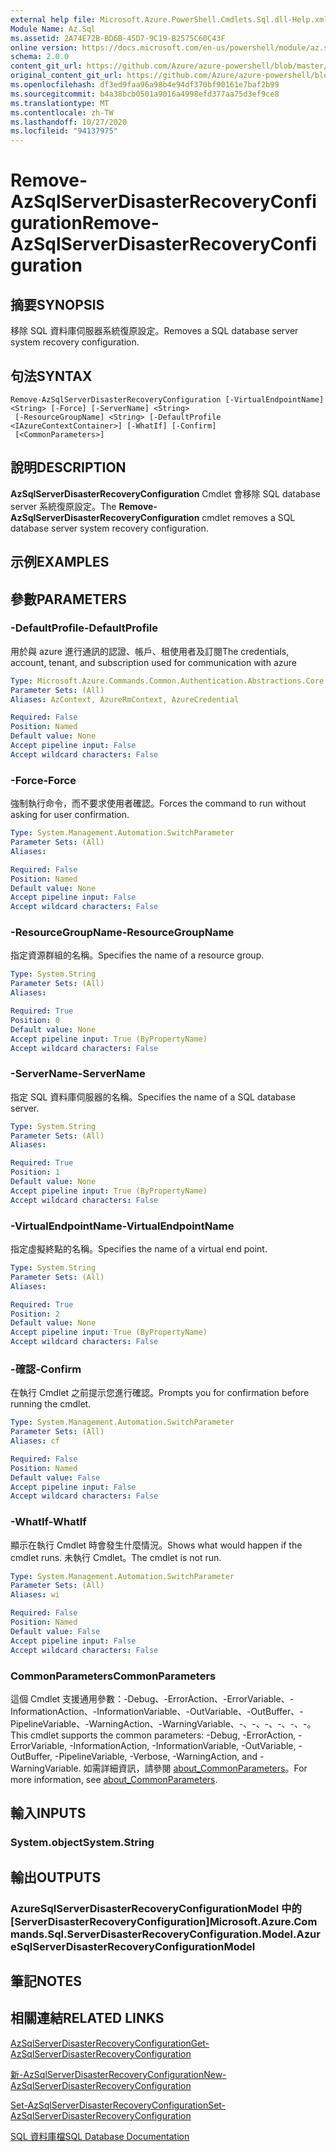 ```yaml
---
external help file: Microsoft.Azure.PowerShell.Cmdlets.Sql.dll-Help.xml
Module Name: Az.Sql
ms.assetid: 2A74E72B-BD6B-45D7-9C19-B2575C60C43F
online version: https://docs.microsoft.com/en-us/powershell/module/az.sql/remove-azsqlserverdisasterrecoveryconfiguration
schema: 2.0.0
content_git_url: https://github.com/Azure/azure-powershell/blob/master/src/Sql/Sql/help/Remove-AzSqlServerDisasterRecoveryConfiguration.md
original_content_git_url: https://github.com/Azure/azure-powershell/blob/master/src/Sql/Sql/help/Remove-AzSqlServerDisasterRecoveryConfiguration.md
ms.openlocfilehash: df3ed9faa96a98b4e94df370bf90161e7baf2b99
ms.sourcegitcommit: b4a38bcb0501a9016a4998efd377aa75d3ef9ce8
ms.translationtype: MT
ms.contentlocale: zh-TW
ms.lasthandoff: 10/27/2020
ms.locfileid: "94137975"
---
```

# <span data-ttu-id="90806-101">Remove-AzSqlServerDisasterRecoveryConfiguration</span><span class="sxs-lookup"><span data-stu-id="90806-101">Remove-AzSqlServerDisasterRecoveryConfiguration</span></span>

## <span data-ttu-id="90806-102">摘要</span><span class="sxs-lookup"><span data-stu-id="90806-102">SYNOPSIS</span></span>
<span data-ttu-id="90806-103">移除 SQL 資料庫伺服器系統復原設定。</span><span class="sxs-lookup"><span data-stu-id="90806-103">Removes a SQL database server system recovery configuration.</span></span>

## <span data-ttu-id="90806-104">句法</span><span class="sxs-lookup"><span data-stu-id="90806-104">SYNTAX</span></span>

```
Remove-AzSqlServerDisasterRecoveryConfiguration [-VirtualEndpointName] <String> [-Force] [-ServerName] <String>
 [-ResourceGroupName] <String> [-DefaultProfile <IAzureContextContainer>] [-WhatIf] [-Confirm]
 [<CommonParameters>]
```

## <span data-ttu-id="90806-105">說明</span><span class="sxs-lookup"><span data-stu-id="90806-105">DESCRIPTION</span></span>
<span data-ttu-id="90806-106">**AzSqlServerDisasterRecoveryConfiguration** Cmdlet 會移除 SQL database server 系統復原設定。</span><span class="sxs-lookup"><span data-stu-id="90806-106">The **Remove-AzSqlServerDisasterRecoveryConfiguration** cmdlet removes a SQL database server system recovery configuration.</span></span>

## <span data-ttu-id="90806-107">示例</span><span class="sxs-lookup"><span data-stu-id="90806-107">EXAMPLES</span></span>

## <span data-ttu-id="90806-108">參數</span><span class="sxs-lookup"><span data-stu-id="90806-108">PARAMETERS</span></span>

### <span data-ttu-id="90806-109">-DefaultProfile</span><span class="sxs-lookup"><span data-stu-id="90806-109">-DefaultProfile</span></span>
<span data-ttu-id="90806-110">用於與 azure 進行通訊的認證、帳戶、租使用者及訂閱</span><span class="sxs-lookup"><span data-stu-id="90806-110">The credentials, account, tenant, and subscription used for communication with azure</span></span>

```yaml
Type: Microsoft.Azure.Commands.Common.Authentication.Abstractions.Core.IAzureContextContainer
Parameter Sets: (All)
Aliases: AzContext, AzureRmContext, AzureCredential

Required: False
Position: Named
Default value: None
Accept pipeline input: False
Accept wildcard characters: False
```

### <span data-ttu-id="90806-111">-Force</span><span class="sxs-lookup"><span data-stu-id="90806-111">-Force</span></span>
<span data-ttu-id="90806-112">強制執行命令，而不要求使用者確認。</span><span class="sxs-lookup"><span data-stu-id="90806-112">Forces the command to run without asking for user confirmation.</span></span>

```yaml
Type: System.Management.Automation.SwitchParameter
Parameter Sets: (All)
Aliases:

Required: False
Position: Named
Default value: None
Accept pipeline input: False
Accept wildcard characters: False
```

### <span data-ttu-id="90806-113">-ResourceGroupName</span><span class="sxs-lookup"><span data-stu-id="90806-113">-ResourceGroupName</span></span>
<span data-ttu-id="90806-114">指定資源群組的名稱。</span><span class="sxs-lookup"><span data-stu-id="90806-114">Specifies the name of a resource group.</span></span>

```yaml
Type: System.String
Parameter Sets: (All)
Aliases:

Required: True
Position: 0
Default value: None
Accept pipeline input: True (ByPropertyName)
Accept wildcard characters: False
```

### <span data-ttu-id="90806-115">-ServerName</span><span class="sxs-lookup"><span data-stu-id="90806-115">-ServerName</span></span>
<span data-ttu-id="90806-116">指定 SQL 資料庫伺服器的名稱。</span><span class="sxs-lookup"><span data-stu-id="90806-116">Specifies the name of a SQL database server.</span></span>

```yaml
Type: System.String
Parameter Sets: (All)
Aliases:

Required: True
Position: 1
Default value: None
Accept pipeline input: True (ByPropertyName)
Accept wildcard characters: False
```

### <span data-ttu-id="90806-117">-VirtualEndpointName</span><span class="sxs-lookup"><span data-stu-id="90806-117">-VirtualEndpointName</span></span>
<span data-ttu-id="90806-118">指定虛擬終點的名稱。</span><span class="sxs-lookup"><span data-stu-id="90806-118">Specifies the name of a virtual end point.</span></span>

```yaml
Type: System.String
Parameter Sets: (All)
Aliases:

Required: True
Position: 2
Default value: None
Accept pipeline input: True (ByPropertyName)
Accept wildcard characters: False
```

### <span data-ttu-id="90806-119">-確認</span><span class="sxs-lookup"><span data-stu-id="90806-119">-Confirm</span></span>
<span data-ttu-id="90806-120">在執行 Cmdlet 之前提示您進行確認。</span><span class="sxs-lookup"><span data-stu-id="90806-120">Prompts you for confirmation before running the cmdlet.</span></span>

```yaml
Type: System.Management.Automation.SwitchParameter
Parameter Sets: (All)
Aliases: cf

Required: False
Position: Named
Default value: False
Accept pipeline input: False
Accept wildcard characters: False
```

### <span data-ttu-id="90806-121">-WhatIf</span><span class="sxs-lookup"><span data-stu-id="90806-121">-WhatIf</span></span>
<span data-ttu-id="90806-122">顯示在執行 Cmdlet 時會發生什麼情況。</span><span class="sxs-lookup"><span data-stu-id="90806-122">Shows what would happen if the cmdlet runs.</span></span>
<span data-ttu-id="90806-123">未執行 Cmdlet。</span><span class="sxs-lookup"><span data-stu-id="90806-123">The cmdlet is not run.</span></span>

```yaml
Type: System.Management.Automation.SwitchParameter
Parameter Sets: (All)
Aliases: wi

Required: False
Position: Named
Default value: False
Accept pipeline input: False
Accept wildcard characters: False
```

### <span data-ttu-id="90806-124">CommonParameters</span><span class="sxs-lookup"><span data-stu-id="90806-124">CommonParameters</span></span>
<span data-ttu-id="90806-125">這個 Cmdlet 支援通用參數：-Debug、-ErrorAction、-ErrorVariable、-InformationAction、-InformationVariable、-OutVariable、-OutBuffer、-PipelineVariable、-WarningAction、-WarningVariable、-、-、-、-、-、-。</span><span class="sxs-lookup"><span data-stu-id="90806-125">This cmdlet supports the common parameters: -Debug, -ErrorAction, -ErrorVariable, -InformationAction, -InformationVariable, -OutVariable, -OutBuffer, -PipelineVariable, -Verbose, -WarningAction, and -WarningVariable.</span></span> <span data-ttu-id="90806-126">如需詳細資訊，請參閱 [about_CommonParameters](http://go.microsoft.com/fwlink/?LinkID=113216)。</span><span class="sxs-lookup"><span data-stu-id="90806-126">For more information, see [about_CommonParameters](http://go.microsoft.com/fwlink/?LinkID=113216).</span></span>

## <span data-ttu-id="90806-127">輸入</span><span class="sxs-lookup"><span data-stu-id="90806-127">INPUTS</span></span>

### <span data-ttu-id="90806-128">System.object</span><span class="sxs-lookup"><span data-stu-id="90806-128">System.String</span></span>

## <span data-ttu-id="90806-129">輸出</span><span class="sxs-lookup"><span data-stu-id="90806-129">OUTPUTS</span></span>

### <span data-ttu-id="90806-130">AzureSqlServerDisasterRecoveryConfigurationModel 中的 [ServerDisasterRecoveryConfiguration]</span><span class="sxs-lookup"><span data-stu-id="90806-130">Microsoft.Azure.Commands.Sql.ServerDisasterRecoveryConfiguration.Model.AzureSqlServerDisasterRecoveryConfigurationModel</span></span>

## <span data-ttu-id="90806-131">筆記</span><span class="sxs-lookup"><span data-stu-id="90806-131">NOTES</span></span>

## <span data-ttu-id="90806-132">相關連結</span><span class="sxs-lookup"><span data-stu-id="90806-132">RELATED LINKS</span></span>

[<span data-ttu-id="90806-133">AzSqlServerDisasterRecoveryConfiguration</span><span class="sxs-lookup"><span data-stu-id="90806-133">Get-AzSqlServerDisasterRecoveryConfiguration</span></span>](./Get-AzSqlServerDisasterRecoveryConfiguration.md)

[<span data-ttu-id="90806-134">新-AzSqlServerDisasterRecoveryConfiguration</span><span class="sxs-lookup"><span data-stu-id="90806-134">New-AzSqlServerDisasterRecoveryConfiguration</span></span>](./New-AzSqlServerDisasterRecoveryConfiguration.md)

[<span data-ttu-id="90806-135">Set-AzSqlServerDisasterRecoveryConfiguration</span><span class="sxs-lookup"><span data-stu-id="90806-135">Set-AzSqlServerDisasterRecoveryConfiguration</span></span>](./Set-AzSqlServerDisasterRecoveryConfiguration.md)

[<span data-ttu-id="90806-136">SQL 資料庫檔</span><span class="sxs-lookup"><span data-stu-id="90806-136">SQL Database Documentation</span></span>](https://docs.microsoft.com/azure/sql-database/)
